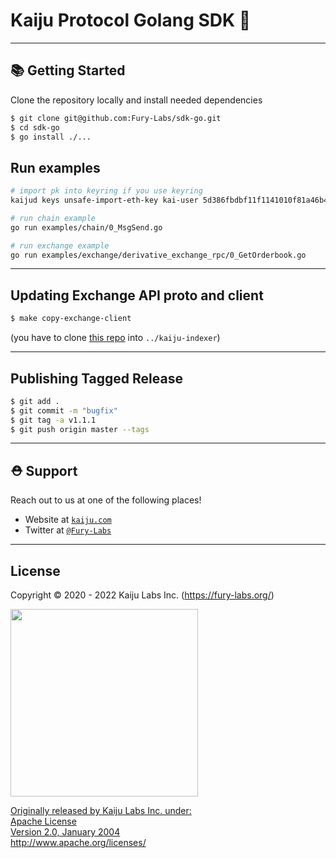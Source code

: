 # Kaiju Protocol Golang SDK 🌟

---

## 📚 Getting Started

Clone the repository locally and install needed dependencies

```bash
$ git clone git@github.com:Fury-Labs/sdk-go.git
$ cd sdk-go
$ go install ./...
```

## Run examples
```bash
# import pk into keyring if you use keyring
kaijud keys unsafe-import-eth-key kai-user 5d386fbdbf11f1141010f81a46b40f94887367562bd33b452bbaa6ce1cd1381e

# run chain example
go run examples/chain/0_MsgSend.go

# run exchange example
go run examples/exchange/derivative_exchange_rpc/0_GetOrderbook.go
```

---

## Updating Exchange API proto and client

```bash
$ make copy-exchange-client
```

(you have to clone [this repo](https://github.com/Fury-Labs/kaiju-indexer) into `../kaiju-indexer`)

---

## Publishing Tagged Release

```bash
$ git add .
$ git commit -m "bugfix"
$ git tag -a v1.1.1
$ git push origin master --tags
```

---

## ⛑ Support

Reach out to us at one of the following places!

- Website at <a href="https://kaiju.com" target="_blank">`kaiju.com`</a>
- Twitter at <a href="https://twitter.com/Fury-Labs" target="_blank">`@Fury-Labs`</a>

---

## License

Copyright © 2020 - 2022 Kaiju Labs Inc. (https://fury-labs.org/)

<a href="https://drive.google.com/uc?export=view&id=1-fPQRh_D_dnun2yTtSsPW5MypVBOVYJP"><img src="https://drive.google.com/uc?export=view&id=1-fPQRh_D_dnun2yTtSsPW5MypVBOVYJP" style="width: 300px; max-width: 100%; height: auto" />

Originally released by Kaiju Labs Inc. under: <br />
Apache License <br />
Version 2.0, January 2004 <br />
http://www.apache.org/licenses/ 
